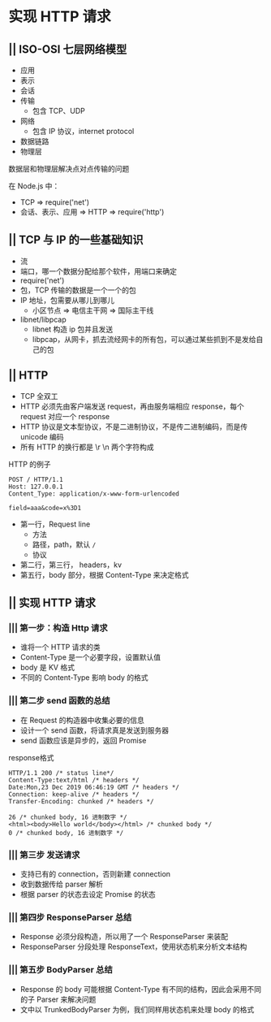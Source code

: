 # 实现 HTTP 请求
## ||  ISO-OSI 七层网络模型
* 应用
* 表示
* 会话
* 传输
    * 包含 TCP、UDP
* 网络
    * 包含 IP 协议，internet protocol
* 数据链路
* 物理层


数据层和物理层解决点对点传输的问题

在 Node.js 中：
* TCP => require('net')
* 会话、表示、应用 => HTTP => require('http')

## ||  TCP 与 IP 的一些基础知识
* 流
* 端口，哪一个数据分配给那个软件，用端口来确定
* require('net')
* 包，TCP 传输的数据是一个一个的包
* IP 地址，包需要从哪儿到哪儿
    * 小区节点 => 电信主干网 => 国际主干线
* libnet/libpcap
    * libnet 构造 ip 包并且发送
    * libpcap，从网卡，抓去流经网卡的所有包，可以通过某些抓到不是发给自己的包

## || HTTP
* TCP 全双工
* HTTP 必须先由客户端发送 request，再由服务端相应 response，每个 request 对应一个 response
* HTTP 协议是文本型协议，不是二进制协议，不是传二进制编码，而是传 unicode 编码
* 所有 HTTP 的换行都是 \r \n 两个字符构成

HTTP 的例子
```
POST / HTTP/1.1
Host: 127.0.0.1
Content_Type: application/x-www-form-urlencoded

field=aaa&code=x%3D1
```

* 第一行，Request line
    * 方法
    * 路径，path，默认 `/`
    * 协议
* 第二行，第三行， headers，kv
* 第五行，body 部分，根据 Content-Type 来决定格式

## || 实现 HTTP 请求
### ||| 第一步：构造 Http 请求
* 谁将一个 HTTP 请求的类
* Content-Type 是一个必要字段，设置默认值
* body 是 KV 格式
* 不同的 Content-Type 影响 body 的格式

### ||| 第二步 send 函数的总结
* 在 Request 的构造器中收集必要的信息
* 设计一个 send 函数，将请求真是发送到服务器
* send 函数应该是异步的，返回 Promise

response格式  

```
HTTP/1.1 200 /* status line*/
Content-Type:text/html /* headers */
Date:Mon,23 Dec 2019 06:46:19 GMT /* headers */
Connection: keep-alive /* headers */
Transfer-Encoding: chunked /* headers */

26 /* chunked body, 16 进制数字 */
<html><body>Hello world</body></html> /* chunked body */
0 /* chunked body, 16 进制数字 */
```

### ||| 第三步 发送请求
* 支持已有的 connection，否则新建 connection
* 收到数据传给 parser 解析
* 根据 parser 的状态去设定 Promise 的状态

### ||| 第四步 ResponseParser 总结
* Response 必须分段构造，所以用了一个 ResponseParser 来装配
* ResponseParser 分段处理 ResponseText，使用状态机来分析文本结构

### ||| 第五步 BodyParser 总结
* Response 的 body 可能根据 Content-Type 有不同的结构，因此会采用不同的子 Parser 来解决问题
* 文中以 TrunkedBodyParser 为例，我们同样用状态机来处理 body 的格式